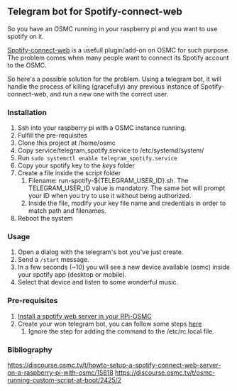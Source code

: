 ## Telegram bot for Spotify-connect-web

So you have an OSMC running in your raspberry pi and you want to use spotify on it.

[Spotify-connect-web](https://github.com/Fornoth/spotify-connect-web) is a usefull plugin/add-on on OSMC for such
purpose.
The problem comes when many people want to connect its Spotify account to the OSMC.

So here's a possible solution for the problem. Using a telegram bot, it will handle the process of killing
(gracefully) any previous instance of Spotify-connect-web, and run a new one with the correct user.


### Installation

1. Ssh into your raspberry pi with a OSMC instance running.
2. Fulfill the pre-requisites
3. Clone this project at /home/osmc
4. Copy service/telegram_spotify.service to /etc/systemd/system/
5. Run ```sudo systemctl enable telegram_spotify.service```
6. Copy your spotify key to the *keys* folder
7. Create a file inside the script folder
    1. Filename: run-spotify-${TELEGRAM_USER_ID}.sh. The TELEGRAM_USER_ID value is mandatory. The same bot will prompt
    your ID when you try to use it without being authorized.
    2. Inside the file, modify your key file name and credentials in order to match path and filenames.
8. Reboot the system

### Usage

1. Open a dialog with the telegram's bot you've just create.  
2. Send a ```/start``` message.  
3. In a few seconds (~10) you will see a new device available (osmc) inside your spotify app (desktop or mobile).
4. Select that device and listen to some wonderful music. 

### Pre-requisites

1. [Install a spotify web server in your RPi-OSMC](https://discourse.osmc.tv/t/howto-setup-a-spotify-connect-web-server-on-a-raspberry-pi-with-osmc/15818)
2. Create your won telegram bot, you can follow some steps [here](https://github.com/Viperey/telegram_transmission/blob/master/README.md)
    1. Ignore the step for adding the command to the /etc/rc.local file.


### Bibliography

https://discourse.osmc.tv/t/howto-setup-a-spotify-connect-web-server-on-a-raspberry-pi-with-osmc/15818
https://discourse.osmc.tv/t/osmc-running-custom-script-at-boot/2425/2
